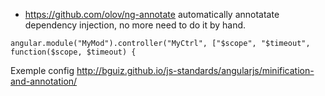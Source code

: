 * https://github.com/olov/ng-annotate 
automatically annotatate dependency injection, no more need to do it by hand.    
````
angular.module("MyMod").controller("MyCtrl", ["$scope", "$timeout", function($scope, $timeout) {
````
Exemple config
http://bguiz.github.io/js-standards/angularjs/minification-and-annotation/